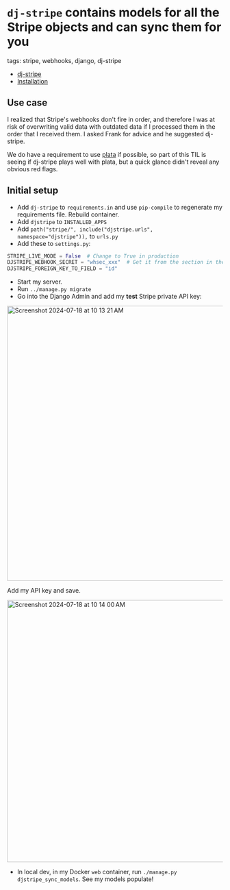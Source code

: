 # `dj-stripe` contains models for all the Stripe objects and can sync them for you

tags: stripe, webhooks, django, dj-stripe

- [dj-stripe](https://dj-stripe.dev/2.8/)
- [Installation](https://dj-stripe.dev/2.8/installation/)

## Use case 

I realized that Stripe's webhooks don't fire in order, and therefore I was at risk of overwriting valid data with outdated data if I processed them in the order that I received them. I asked Frank for advice and he suggested dj-stripe. 

We do have a requirement to use [plata](https://plata-django-shop.readthedocs.io/en/latest/) if possible, so part of this TIL is seeing if dj-stripe plays well with plata, but a quick glance didn't reveal any obvious red flags. 

## Initial setup 

- Add `dj-stripe` to `requirements.in` and use `pip-compile` to regenerate my requirements file. Rebuild container.
- Add `djstripe` to `INSTALLED_APPS`
- Add `path("stripe/", include("djstripe.urls", namespace="djstripe")),` to `urls.py`
- Add these to `settings.py`:

```py
STRIPE_LIVE_MODE = False  # Change to True in production
DJSTRIPE_WEBHOOK_SECRET = "whsec_xxx"  # Get it from the section in the Stripe dashboard where you added the webhook endpoint
DJSTRIPE_FOREIGN_KEY_TO_FIELD = "id"
```

- Start my server.
- Run `../manage.py migrate` 
- Go into the Django Admin and add my **test** Stripe private API key:

<img width="642" alt="Screenshot 2024-07-18 at 10 13 21 AM" src="https://github.com/user-attachments/assets/b3490d47-4be8-4bc2-a329-db9ed8d4b87c">

Add my API key and save. 

<img width="612" alt="Screenshot 2024-07-18 at 10 14 00 AM" src="https://github.com/user-attachments/assets/5f6e8e16-1b43-46ec-aa70-98c03c53348d">

- In local dev, in my Docker `web` container, run `./manage.py djstripe_sync_models`. See my models populate!
